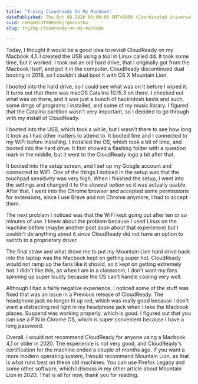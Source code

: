 ```yaml
---
title: "Trying Cloudready On My Macbook"
datePublished: Thu Oct 08 2020 00:00:00 GMT+0000 (Coordinated Universal Time)
cuid: cm0qmdldf000s08jrg6on5tku
slug: trying-cloudready-on-my-macbook

---
```


Today, I thought it would be a good idea to revisit CloudReady on my Macbook 4,1. I created the USB using a tool in Linux called dd. It took some time, but it worked. I took out an old hard drive, that I originally got from the Macbook itself, and put it in the computer. CloudReady discontinued dual booting in 2018, so I couldn't dual boot it with OS X Mountain Lion. 

I booted into the hard drive, so I could see what was on it before I wiped it. It turns out that there was macOS Catalina 10.15.3 on there. I checked out what was on there, and it was just a bunch of hackintosh kexts and such, some dmgs of programs I installed, and some of my music library. I figured that the Catalina partition wasn't very important, so I decided to go through with my install of CloudReady.

I booted into the USB, which took a while, but I wasn't there to see how long it took as I had other matters to attend to. It booted fine and I connected to my WiFi before installing. I installed the OS, which took a bit of time, and booted into the hard drive. It first showed a flashing folder with a question mark in the middle, but it went to the CloudReady logo a bit after that. 

It booted into the setup screen, and I set up my Google account and connected to WiFi. One of the things I noticed in the setup was that the touchpad sensitivity was very high. When I finished the setup, I went into the settings and changed it to the slowest option so it was actually usable. After that, I went into the Chrome browser and accepted some permissions for extensions, since I use Brave and not Chrome anymore, I had to accept them.

The next problem I noticed was that the WiFi kept going out after ten or so minutes of use. I knew about the problem because I used Linux on the machine before (maybe another post soon about that experience) but I couldn't do anything about it since CloudReady did not have an option to switch to a proprietary driver.

The final straw and what drove me to put my Mountain Lion hard drive back into the laptop was the Macbook kept on getting super hot. CloudReady would not ramp up the fans like it should, so it kept on getting extremely hot. I didn't like this, as when I am in a classroom, I don't want my fans spinning up super loudly because the OS can't handle cooling very well.

Although I had a fairly negative experience, I noticed some of the stuff was fixed that was an issue in a Previous release of CloudReady. The headphone jack no longer lit up red, which was really good because I don't want a distracting red light in my headphone jack when I take the Macbook places. Suspend was working properly, which is good. I figured out that you can use a PIN in Chrome OS, which is super convenient because I have a long password. 

Overall, I would not recommend CloudReady for anyone using a Macbook 4,1 or older in 2020. The experience is not very good, and CloudReady's certification for the machine ended a couple of months ago. If you want a more modern operating system, I would recommend Mountain Lion, as that is what runs best on these old machines. You can use Firefox Legacy and some other software, which I discuss in my other article about Mountain Lion in 2020. That is all for now, thank you for reading.
